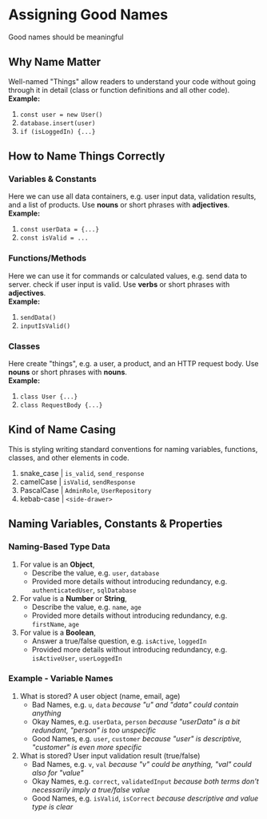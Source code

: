 # Assigning Good Names
Good names should be meaningful

## Why Name Matter
Well-named "Things" allow readers to understand your code without going through it in detail (class or function definitions and all other code).  
**Example:**  
1. `const user = new User()`  
2. `database.insert(user)`  
3. `if (isLoggedIn) {...}`  

## How to Name Things Correctly
### Variables & Constants
Here we can use all data containers, e.g. user input data, validation results, and a list of products. Use **nouns** or short phrases with **adjectives**.  
**Example:**  
1. `const userData = {...}`  
2.  `const isValid = ...`  
### Functions/Methods
Here we can use it for commands or calculated values, e.g. send data to server. check if user input is valid. Use **verbs** or short phrases with **adjectives**.  
**Example:**  
1. `sendData()`  
2. `inputIsValid()`  
### Classes
Here create "things", e.g. a user, a product, and an HTTP request body. Use **nouns** or short phrases with **nouns**.  
**Example:**  
1. `class User {...}`  
2. `class RequestBody {...}`  

## Kind of Name Casing
This is styling writing standard conventions for naming variables, functions, classes, and other elements in code.
1. snake_case | `is_valid`, `send_response`
2. camelCase  | `isValid`, `sendResponse`
3. PascalCase | `AdminRole`, `UserRepository`
4. kebab-case | `<side-drawer>`

## Naming Variables, Constants & Properties
### Naming-Based Type Data
1. For value is an **Object**,
   * Describe the value, e.g. `user`, `database`
   * Provided more details without introducing redundancy, e.g. `authenticatedUser`, `sqlDatabase`
2. For value is a **Number** or **String**,
   * Describe the value, e.g. `name`, `age`
   * Provided more details without introducing redundancy, e.g. `firstName`, `age`
3. For value is a **Boolean**,
   * Answer a true/false question, e.g. `isActive`, `loggedIn`
   * Provided more details without introducing redundancy, e.g. `isActiveUser`, `userLoggedIn`
### Example - Variable Names
1. What is stored? A user object (name, email, age)
   * Bad Names, e.g. `u`, `data` _because "u" and "data" could contain anything_
   * Okay Names, e.g. `userData`, `person` _because "userData" is a bit redundant, "person" is too unspecific_
   * Good Names, e.g. `user`, `customer` _because "user" is descriptive, "customer" is even more specific_
2. What is stored? User input validation result (true/false)
   * Bad Names, e.g. `v`, `val` _because "v" could be anything, "val" could also for "value"_
   * Okay Names, e.g. `correct`, `validatedInput` _because both terms don't necessarily imply a true/false value_
   * Good Names, e.g. `isValid`, `isCorrect` _because descriptive and value type is clear_

